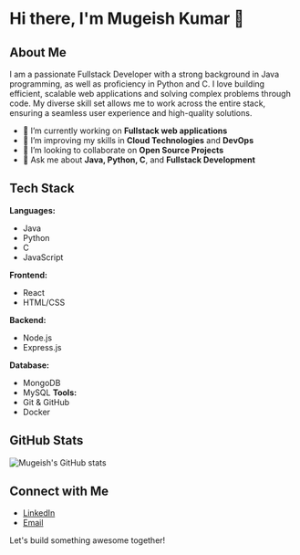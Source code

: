 # Hi there, I'm Mugeish Kumar 👋

## About Me

I am a passionate Fullstack Developer with a strong background in Java programming, as well as proficiency in Python and C. I love building efficient, scalable web applications and solving complex problems through code. My diverse skill set allows me to work across the entire stack, ensuring a seamless user experience and high-quality solutions.

- 🔭 I’m currently working on **Fullstack web applications**
- 🌱 I’m improving my skills in **Cloud Technologies** and **DevOps**
- 👯 I’m looking to collaborate on **Open Source Projects**
- 💬 Ask me about **Java, Python, C**, and **Fullstack Development**

## Tech Stack

**Languages:**
- Java
- Python
- C
- JavaScript

**Frontend:**
- React
- HTML/CSS


**Backend:**
- Node.js
- Express.js


**Database:**
- MongoDB
- MySQL
**Tools:**
- Git & GitHub
- Docker
## GitHub Stats

![Mugeish's GitHub stats](https://github.com/mugeishkumar912005/mugeishkumar912005)

## Connect with Me

- [LinkedIn](https://www.linkedin.com/in/mugeish-kumar-3a9258251?utm_source=share&utm_campaign=share_via&utm_content=profile&utm_medium=android_app)
- [Email](mugeishkumar.2005@gmail.com)

Let's build something awesome together!
